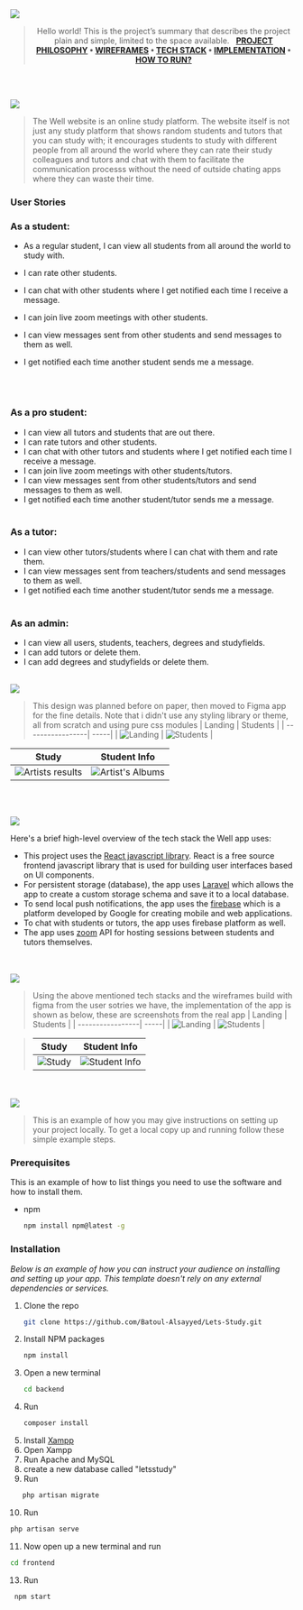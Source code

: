 <img src="./readme/title1.svg"/>

<div align="center">

> Hello world! This is the project’s summary that describes the project plain and simple, limited to the space available.  
> **[PROJECT PHILOSOPHY](https://github.com/julescript/well_app#-project-philosophy) • [WIREFRAMES](https://github.com/julescript/well_app#-wireframes) • [TECH STACK](https://github.com/julescript/well_app#-tech-stack) • [IMPLEMENTATION](https://github.com/julescript/well_app#-impplementation) • [HOW TO RUN?](https://github.com/julescript/well_app#-how-to-run)**

</div>

<br><br>

<img src="./readme/title2.svg"/>

> The Well website is an online study platform. The website itself is not just any study platform that shows random students and tutors that you can study with; it encourages students to study with different people from all around the world where they can rate their study colleagues and tutors and chat with them to facilitate the communication processs without the need of outside chating apps where they can waste their time.

### User Stories

### As a student:

- As a regular student, I can view all students from all around the world to study with.
- I can rate other students.
- I can chat with other students where I get notified each time I receive a message.
- I can join live zoom meetings with other students.
- I can view messages sent from other students and send messages to them as well.
- I get notified each time another student sends me a message.

  <br><br>

### As a pro student:

- I can view all tutors and students that are out there.
- I can rate tutors and other students.
- I can chat with other tutors and students where I get notified each time I receive a message.
- I can join live zoom meetings with other students/tutors.
- I can view messages sent from other students/tutors and send messages to them as well.
- I get notified each time another student/tutor sends me a message.
  <br><br>

### As a tutor:

- I can view other tutors/students where I can chat with them and rate them.
- I can view messages sent from teachers/students and send messages to them as well.
- I get notified each time another student/tutor sends me a message.
  <br><br>

### As an admin:

- I can view all users, students, teachers, degrees and studyfields.
- I can add tutors or delete them.
- I can add degrees and studyfields or delete them.
  <br><br>

<img src="./readme/title3.svg"/>

> This design was planned before on paper, then moved to Figma app for the fine details.
> Note that i didn't use any styling library or theme, all from scratch and using pure css modules
> | Landing | Students |
> | -----------------| -----|
> | ![Landing](https://github.com/Batoul-Alsayyed/Lets-Study/blob/main/readme/Group%203.png) | ![Students](https://github.com/Batoul-Alsayyed/Lets-Study/blob/main/readme/Frame%202.png) |

| Study                                                                                             | Student Info                                                                                            |
| ------------------------------------------------------------------------------------------------- | ------------------------------------------------------------------------------------------------------- |
| ![Artists results](https://github.com/Batoul-Alsayyed/Lets-Study/blob/main/readme/Group%2048.png) | ![Artist's Albums](https://github.com/Batoul-Alsayyed/Lets-Study/blob/main/readme/Desktop%20-%2010.png) |

<br><br>

<img src="./readme/title4.svg"/>

Here's a brief high-level overview of the tech stack the Well app uses:

- This project uses the [React javascript library](https://reactjs.org/). React is a free source frontend javascript library that is used for building user interfaces based on UI components.
- For persistent storage (database), the app uses [Laravel](https://laravel.com/) which allows the app to create a custom storage schema and save it to a local database.
- To send local push notifications, the app uses the [firebase](https://firebase.google.com/?gclid=CjwKCAjwlqOXBhBqEiwA-hhitCphhzPAVql_jB65HPZoS20AsUhTfaUUWT__--BRk05iAhNKsTEzShoC_sgQAvD_BwE&gclsrc=aw.ds) which is a platform developed by Google for creating mobile and web applications.
- To chat with students or tutors, the app uses firebase platform as well.
- The app uses [zoom](https://zoom.us/) API for hosting sessions between students and tutors themselves.

<br><br>
<img src="./readme/title5.svg"/>

> Using the above mentioned tech stacks and the wireframes build with figma from the user sotries we have, the implementation of the app is shown as below, these are screenshots from the real app
> | Landing | Students |
> | -----------------| -----|
> | ![Landing](https://github.com/Batoul-Alsayyed/Lets-Study/blob/main/readme/landing-page.PNG) | ![Students](https://github.com/Batoul-Alsayyed/Lets-Study/blob/main/readme/students.PNG) |

> | Study                                                                              | Student Info                                                                                        |
> | ---------------------------------------------------------------------------------- | --------------------------------------------------------------------------------------------------- |
> | ![Study](https://github.com/Batoul-Alsayyed/Lets-Study/blob/main/readme/study.PNG) | ![Student Info](https://github.com/Batoul-Alsayyed/Lets-Study/blob/main/readme/student-profile.PNG) |

<br><br>
<img src="./readme/title6.svg"/>

> This is an example of how you may give instructions on setting up your project locally.
> To get a local copy up and running follow these simple example steps.

### Prerequisites

This is an example of how to list things you need to use the software and how to install them.

- npm
  ```sh
  npm install npm@latest -g
  ```

### Installation

_Below is an example of how you can instruct your audience on installing and setting up your app. This template doesn't rely on any external dependencies or services._

1. Clone the repo
   ```sh
   git clone https://github.com/Batoul-Alsayyed/Lets-Study.git
   ```
2. Install NPM packages
   ```sh
   npm install
   ```
3. Open a new terminal
   ```sh
   cd backend
   ```
4. Run
   ```sh
   composer install
   ```
5. Install [Xampp](https://www.apachefriends.org/)
6. Open Xampp
7. Run Apache and MySQL
8. create a new database called "letsstudy"
9. Run

```sh
   php artisan migrate
```

10. Run

```sh
php artisan serve
```

11. Now open up a new terminal and run

```sh
cd frontend
```

13. Run

```sh
 npm start
```
